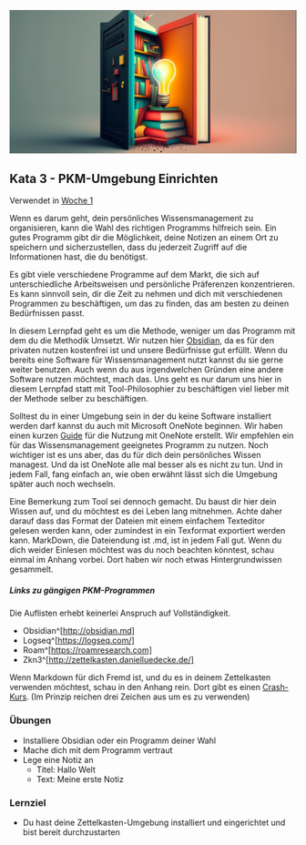 ![Wählen eines Programms für die PKM-Umgebung](images/woche2.png)

## Kata 3 - PKM-Umgebung Einrichten

Verwendet in [Woche 1](2-1-Woche-1.md)

Wenn es darum geht, dein persönliches Wissensmanagement zu organisieren, kann die Wahl des richtigen Programms hilfreich sein. Ein gutes Programm gibt dir die Möglichkeit, deine Notizen an einem Ort zu speichern und sicherzustellen, dass du jederzeit Zugriff auf die Informationen hast, die du benötigst.

Es gibt viele verschiedene Programme auf dem Markt, die sich auf unterschiedliche Arbeitsweisen und persönliche Präferenzen konzentrieren. Es kann sinnvoll sein, dir die Zeit zu nehmen und dich mit verschiedenen Programmen zu beschäftigen, um das zu finden, das am besten zu deinen Bedürfnissen passt.

In diesem Lernpfad geht es um die Methode, weniger um das Programm mit dem du die Methodik Umsetzt. Wir nutzen hier [Obsidian](http://obsidian.md), da es für den privaten nutzen kostenfrei ist und unsere Bedürfnisse gut erfüllt. Wenn du bereits eine Software für Wissensmanagement nutzt kannst du sie gerne weiter benutzen. Auch wenn du aus irgendwelchen Gründen eine andere Software nutzen möchtest, mach das. Uns geht es nur darum uns hier in diesem Lernpfad statt mit Tool-Philosophier zu beschäftigen viel lieber mit der Methode selber zu beschäftigen.

Solltest du in einer Umgebung sein in der du keine Software installiert werden darf kannst du auch mit Microsoft OneNote beginnen. Wir haben einen kurzen [Guide](3-0-3-Guide-PKM-mit-OneNote.md) für die Nutzung mit OneNote erstellt. Wir empfehlen ein für das Wissensmanagement geeignetes Programm zu nutzen. Noch wichtiger ist es uns aber, das du für dich dein persönliches Wissen managest. Und da ist OneNote alle mal besser als es nicht zu tun. Und in jedem Fall, fang einfach an, wie oben erwähnt lässt sich die Umgebung später auch noch wechseln.

Eine Bemerkung zum Tool sei dennoch gemacht. Du baust dir hier dein Wissen auf, und du möchtest es dei Leben lang mitnehmen. Achte daher darauf dass das Format der Dateien mit einem einfachem Texteditor gelesen werden kann, oder zumindest in ein Texformat exportiert werden kann. MarkDown, die Dateiendung ist .md, ist in jedem Fall gut. Wenn du dich weider Einlesen möchtest was du noch beachten könntest, schau einmal im Anhang vorbei. Dort haben wir noch etwas Hintergrundwissen gesammelt.



##### Links zu gängigen PKM-Programmen

Die Auflisten erhebt keinerlei Anspruch auf Vollständigkeit.

- Obsidian^[http://obsidian.md]
- Logseq^[https://logseq.com/]
- Roam^[https://roamresearch.com]
- Zkn3^[http://zettelkasten.danielluedecke.de/]

Wenn Markdown für dich Fremd ist, und du es in deinem Zettelkasten verwenden möchtest, schau in den Anhang rein. Dort gibt es einen [Crash-Kurs](3-0-1-was-ist-markdown.md). (Im Prinzip reichen drei Zeichen aus um es zu verwenden)


### Übungen
- Installiere Obsidian oder ein Programm deiner Wahl
- Mache dich mit dem Programm vertraut
- Lege eine Notiz an
	- Titel: Hallo Welt
	- Text: Meine erste Notiz


### Lernziel
- Du hast deine Zettelkasten-Umgebung installiert und eingerichtet und bist bereit durchzustarten
<script src="https://giscus.app/client.js"
        data-repo="cogneon/lernos-zettelkasten"
        data-repo-id="R_kgDOI5YY1w"
        data-category="Announcements"
        data-category-id="DIC_kwDOI5YY184CUTx3"
        data-mapping="pathname"
        data-strict="0"
        data-reactions-enabled="1"
        data-emit-metadata="0"
        data-input-position="bottom"
        data-theme="light"
        data-lang="de"
        crossorigin="anonymous"
        async>
</script>
